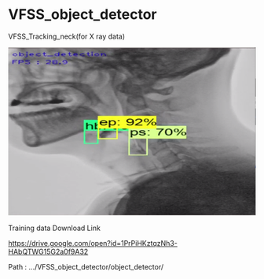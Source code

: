 # VFSS_object_detector
VFSS_Tracking_neck(for X ray data)

![Instance Segmentation Sample](well.png)

Training data Download Link

https://drive.google.com/open?id=1PrPiHKztqzNh3-HAbQTWG15G2a0f9A32

Path : .../VFSS_object_detector/object_detector/

